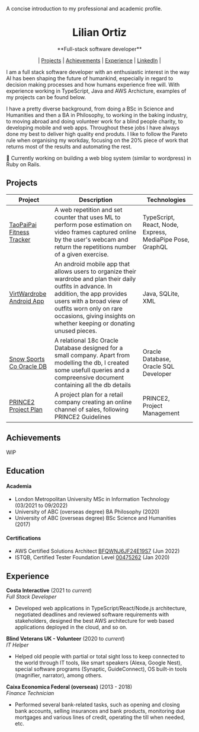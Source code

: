 A concise introduction to my professional and academic profile.

<div align="center">
  <h1>Lilian Ortiz</h1>
  **Full-stack software developer**<br>
    
| [Projects](https://github.com/ortizlilian/Resume#projects) | [Achievements](https://github.com/ortizlilian/Resume#achievements) | [Experience](https://github.com/ortizlilian/Resume#experience) | [LinkedIn](https://www.linkedin.com/in/ortizlilian/) |
  <br>
</div>


I am a full stack software developer with an enthusiastic interest in the way AI has been shaping the future of humankind, especially in regard to decision making processes and how humans experience free will. With experience working in TypeScript, Java and AWS Archicture, examples of my projects can be found below.

I have a pretty diverse background, from doing a BSc in Science and Humanities and then a BA in Philosophy, to working in the baking industry, to moving abroad and doing volunteer work for a blind people charity, to developing mobile and web apps. Throughout these jobs I have always done my best to deliver high quality end produts. I like to follow the Pareto rule when organising my workday, focusing on the 20% piece of work that returns most of the results and automating the rest. 

:pencil: Currently working on building a web blog system (similar to wordpress) in Ruby on Rails.

## Projects

|Project        |Description                                           |Technologies              |
|----------|------------------------------------------------------|----------------------------------------|
|[TaoPaiPai Fitness Tracker](https://github.com/ortizlilian/taopaipai)| A web repetition and set counter that uses ML to perform pose estimation on video frames captured online by the user's webcam and return the repetitions number of a given exercise. | TypeScript, React, Node, Express, MediaPipe Pose, GraphQL |
|[VirtWardrobe Android App](https://github.com/ortizlilian/virtwardrobe)| An android mobile app that allows users to organize their wardrobe and plan their daily outfits in advance. In addition, the app provides users with a broad view of outfits worn only on rare occasions, giving insights on whether keeping or donating unused pieces. | Java, SQLite, XML |
|[Snow Sports Co Oracle DB](https://github.com/ortizlilian/oracle18cdb)| A relational 18c Oracle Database designed for a small company. Apart from modelling the db, I created some usefull queries and a compreensive document containing all the db details | Oracle Database, Oracle SQL Developer |
|[PRINCE2 Project Plan](https://github.com/ortizlilian/prince2pp) | A project plan for a retail company creating an online channel of sales, following PRINCE2 Guidelines | PRINCE2, Project Management |

## Achievements

WIP

## Education

#### Academia
- London Metropolitan University MSc in Information Technology (03/2021 to 09/2022)
- University of ABC (overseas degree) BA Philosophy (2020)
- University of ABC (overseas degree) BSc Science and Humanities (2017)

#### Certifications
- AWS Certified Solutions Architect [BFQWNJ6JF24E19S7](https://drive.google.com/file/d/1IGfbhBMkm8GLsDIBu2SgO7I3X9E56JEf/view) (Jun 2022)
- ISTQB, Certified Tester Foundation Level [00475262](https://drive.google.com/file/d/1jhB1m83Bsg8SE3tkZWLryL-fpNP0WJmw/view) (Jan 2020)

## Experience

**Costa Interactive** (2021 to *current*)    
*Full Stack Developer* 
- Developed web applications in TypeScript/React/Node.js architecture, negotiated deadlines and reviewed software requirements with stakeholders, designed the best AWS architecture for web based applications deployed in the cloud, and so on.

**Blind Veterans UK - Volunteer** (2020 to *current*)   
*IT Helper*  
- Helped old people with partial or total sight loss to keep connected to the world through IT tools, like smart speakers (Alexa, Google Nest), special software programs (Synaptic, GuideConnect), OS built-in tools (magnifier, narrator), among others.

**Caixa Economica Federal (overseas)** (2013 - 2018)  
*Finance Technician*  
- Performed several bank-related tasks, such as opening and closing bank accounts, selling insurances and bank products, monitoring due mortgages and various lines of credit, operating the till when needed, etc.
